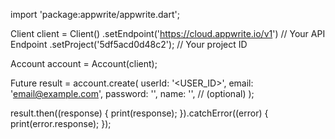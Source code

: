 import 'package:appwrite/appwrite.dart';

Client client = Client()
  .setEndpoint('https://cloud.appwrite.io/v1') // Your API Endpoint
  .setProject('5df5acd0d48c2'); // Your project ID

Account account = Account(client);

Future result = account.create(
  userId: '<USER_ID>',
  email: 'email@example.com',
  password: '',
  name: '<NAME>', // (optional)
);

result.then((response) {
  print(response);
}).catchError((error) {
  print(error.response);
});

